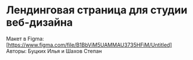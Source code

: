 # Лендинговая страница для студии веб-дизайна

Макет в Figma: [https://www.figma.com/file/B1BbViM5UAMMAU3735HFiM/Untitled]
Авторы: Буцких Илья и Шахов Степан
